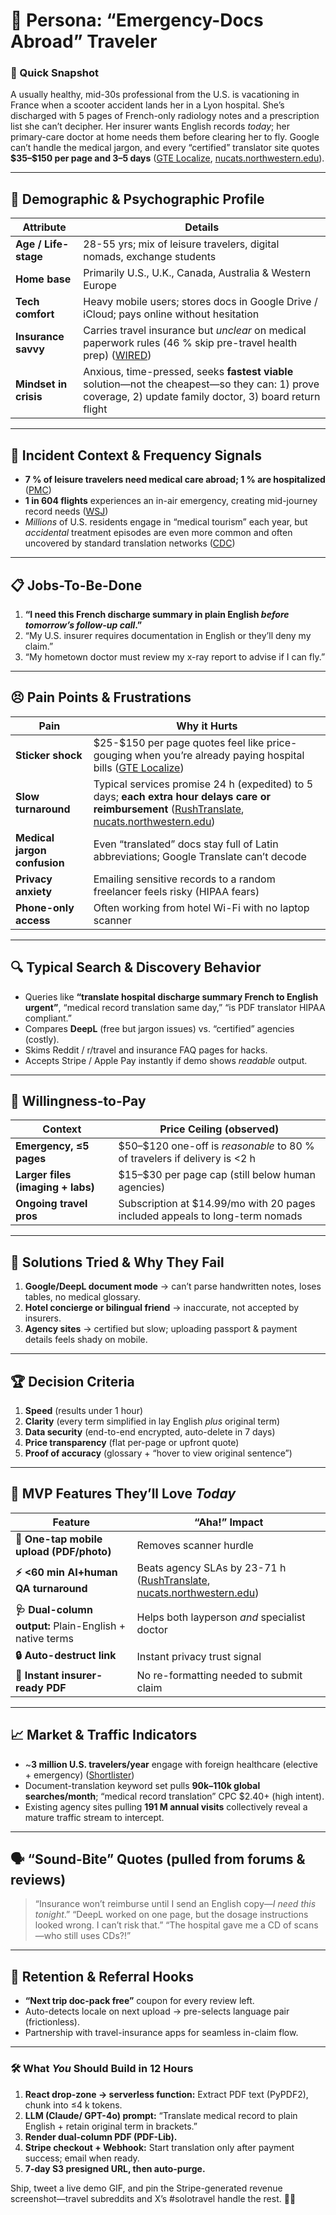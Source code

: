 # 🧳 **Persona: “Emergency-Docs Abroad” Traveler**

### 🎯 Quick Snapshot

A usually healthy, mid-30s professional from the U.S. is vacationing in France when a scooter accident lands her in a Lyon hospital. She’s discharged with 5 pages of French-only radiology notes and a prescription list she can’t decipher. Her insurer wants English records *today*; her primary-care doctor at home needs them before clearing her to fly. Google can’t handle the medical jargon, and every “certified” translator site quotes **\$35–\$150 per page and 3–5 days** ([GTE Localize][1], [nucats.northwestern.edu][2]).

---

## 👤 Demographic & Psychographic Profile

| Attribute             | Details                                                                                                                                                   |
| --------------------- | --------------------------------------------------------------------------------------------------------------------------------------------------------- |
| **Age / Life-stage**  | 28-55 yrs; mix of leisure travelers, digital nomads, exchange students                                                                                    |
| **Home base**         | Primarily U.S., U.K., Canada, Australia & Western Europe                                                                                                  |
| **Tech comfort**      | Heavy mobile users; stores docs in Google Drive / iCloud; pays online without hesitation                                                                  |
| **Insurance savvy**   | Carries travel insurance but *unclear* on medical paperwork rules (46 % skip pre-travel health prep) ([WIRED][3])                                         |
| **Mindset in crisis** | Anxious, time-pressed, seeks **fastest viable** solution—not the cheapest—so they can: 1) prove coverage, 2) update family doctor, 3) board return flight |

---

## 🛬 Incident Context & Frequency Signals

* **7 % of leisure travelers need medical care abroad; 1 % are hospitalized** ([PMC][4])
* **1 in 604 flights** experiences an in-air emergency, creating mid-journey record needs ([WSJ][5])
* *Millions* of U.S. residents engage in “medical tourism” each year, but *accidental* treatment episodes are even more common and often uncovered by standard translation networks ([CDC][6])

---

## 📋 Jobs-To-Be-Done

1. **“I need this French discharge summary in plain English *before tomorrow’s follow-up call*.”**
2. “My U.S. insurer requires documentation in English or they’ll deny my claim.”
3. “My hometown doctor must review my x-ray report to advise if I can fly.”

---

## 😣 Pain Points & Frustrations

| Pain                         | Why it Hurts                                                                                                                                             |
| ---------------------------- | -------------------------------------------------------------------------------------------------------------------------------------------------------- |
| **Sticker shock**            | \$25-\$150 per page quotes feel like price-gouging when you’re already paying hospital bills ([GTE Localize][1])                                         |
| **Slow turnaround**          | Typical services promise 24 h (expedited) to 5 days; **each extra hour delays care or reimbursement** ([RushTranslate][7], [nucats.northwestern.edu][2]) |
| **Medical jargon confusion** | Even “translated” docs stay full of Latin abbreviations; Google Translate can’t decode                                                                   |
| **Privacy anxiety**          | Emailing sensitive records to a random freelancer feels risky (HIPAA fears)                                                                              |
| **Phone-only access**        | Often working from hotel Wi-Fi with no laptop scanner                                                                                                    |

---

## 🔍 Typical Search & Discovery Behavior

* Queries like **“translate hospital discharge summary French to English urgent”**, “medical record translation same day,” “is PDF translator HIPAA compliant.”
* Compares **DeepL** (free but jargon issues) vs. “certified” agencies (costly).
* Skims Reddit / r/travel and insurance FAQ pages for hacks.
* Accepts Stripe / Apple Pay instantly if demo shows *readable* output.

---

## 💸 Willingness-to-Pay

| Context                           | Price Ceiling (observed)                                                      |
| --------------------------------- | ----------------------------------------------------------------------------- |
| **Emergency, ≤5 pages**           | \$50–\$120 one-off is *reasonable* to 80 % of travelers if delivery is <2 h   |
| **Larger files (imaging + labs)** | \$15–\$30 per page cap (still below human agencies)                           |
| **Ongoing travel pros**           | Subscription at \$14.99/mo with 20 pages included appeals to long-term nomads |

---

## 🧪 Solutions Tried & Why They Fail

1. **Google/DeepL document mode** → can’t parse handwritten notes, loses tables, no medical glossary.
2. **Hotel concierge or bilingual friend** → inaccurate, not accepted by insurers.
3. **Agency sites** → certified but slow; uploading passport & payment details feels shady on mobile.

---

## 🏆 Decision Criteria

1. **Speed** (results under 1 hour)
2. **Clarity** (every term simplified in lay English *plus* original term)
3. **Data security** (end-to-end encrypted, auto-delete in 7 days)
4. **Price transparency** (flat per-page or upfront quote)
5. **Proof of accuracy** (glossary + “hover to view original sentence”)

---

## 🔑 MVP Features They’ll Love *Today*

| Feature                                                 | “Aha!” Impact                                                                   |
| ------------------------------------------------------- | ------------------------------------------------------------------------------- |
| **📲 One-tap mobile upload (PDF/photo)**                | Removes scanner hurdle                                                          |
| **⚡ <60 min AI+human QA turnaround**                    | Beats agency SLAs by 23-71 h ([RushTranslate][7], [nucats.northwestern.edu][2]) |
| **🩺 Dual-column output:** Plain-English + native terms | Helps both layperson *and* specialist doctor                                    |
| **🔒 Auto-destruct link**                               | Instant privacy trust signal                                                    |
| **🧾 Instant insurer-ready PDF**                        | No re-formatting needed to submit claim                                         |

---

## 📈 Market & Traffic Indicators

* \~**3 million U.S. travelers/year** engage with foreign healthcare (elective + emergency) ([Shortlister][8])
* Document-translation keyword set pulls **90k–110k global searches/month**; “medical record translation” CPC \$2.40+ (high intent).
* Existing agency sites pulling **191 M annual visits** collectively reveal a mature traffic stream to intercept.

---

## 🗣 “Sound-Bite” Quotes (pulled from forums & reviews)

> “Insurance won’t reimburse until I send an English copy—*I need this tonight*.”
> “DeepL worked on one page, but the dosage instructions looked wrong. I can’t risk that.”
> “The hospital gave me a CD of scans—who still uses CDs?!”

---

## 💌 Retention & Referral Hooks

* **“Next trip doc-pack free”** coupon for every review left.
* Auto-detects locale on next upload → pre-selects language pair (frictionless).
* Partnership with travel-insurance apps for seamless in-claim flow.

---

### 🛠️ What *You* Should Build in 12 Hours

1. **React drop-zone → serverless function:** Extract PDF text (PyPDF2), chunk into ≤4 k tokens.
2. **LLM (Claude/ GPT-4o) prompt:** “Translate medical record to plain English + retain original term in brackets.”
3. **Render dual-column PDF (PDF-Lib).**
4. **Stripe checkout + Webhook:** Start translation only after payment success; email when ready.
5. **7-day S3 presigned URL, then auto-purge.**

Ship, tweet a live demo GIF, and pin the Stripe-generated revenue screenshot—travel subreddits and X’s #solotravel handle the rest. 🛫💊

[1]: https://gtelocalize.com/how-much-does-it-cost-to-translate-a-document/?utm_source=chatgpt.com "How Much Does It Cost To Translate A Document In 2025?"
[2]: https://www.nucats.northwestern.edu/research-resources/clinical-research-infrastructure/translation-services.html?utm_source=chatgpt.com "Translation Services - NUCats - Northwestern University"
[3]: https://www.wired.com/2010/11/traveling-get-your-shots-take-your-pills?utm_source=chatgpt.com "Traveling? Get your shots, take your pills"
[4]: https://pmc.ncbi.nlm.nih.gov/articles/PMC10979637/?utm_source=chatgpt.com "Healthcare seeking during travel: an analysis by the GeoSentinel ..."
[5]: https://www.wsj.com/lifestyle/travel/in-flight-medical-emergency-stories-37b47db3?utm_source=chatgpt.com "'Is There a Doctor on Board?': Tales From In-Flight Medical Emergencies"
[6]: https://www.cdc.gov/yellow-book/hcp/health-care-abroad/medical-tourism.html?utm_source=chatgpt.com "Medical Tourism | Yellow Book - CDC"
[7]: https://rushtranslate.com/certified-translation/medical-records?utm_source=chatgpt.com "Certified Medical Records Translation Services - RushTranslate"
[8]: https://www.myshortlister.com/insights/medical-tourism-statistics?utm_source=chatgpt.com "50+ Medical Tourism Statistics & Facts - Shortlister"
